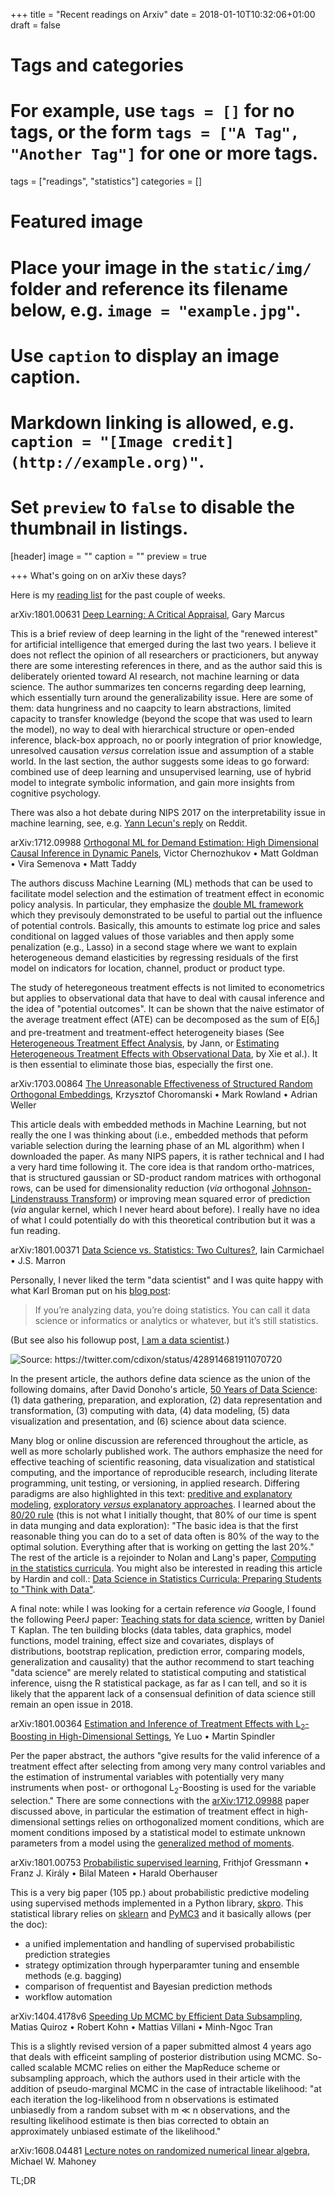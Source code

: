 +++
title = "Recent readings on Arxiv"
date = 2018-01-10T10:32:06+01:00
draft = false

# Tags and categories
# For example, use `tags = []` for no tags, or the form `tags = ["A Tag", "Another Tag"]` for one or more tags.
tags = ["readings", "statistics"]
categories = []

# Featured image
# Place your image in the `static/img/` folder and reference its filename below, e.g. `image = "example.jpg"`.
# Use `caption` to display an image caption.
#   Markdown linking is allowed, e.g. `caption = "[Image credit](http://example.org)"`.
# Set `preview` to `false` to disable the thumbnail in listings.
[header]
image = ""
caption = ""
preview = true

+++
What's going on on arXiv these days?

Here is my [reading list](http://aliquote.org/pub/arxiv.bib) for the past couple of weeks.

<i class="ai ai-arxiv ai-1x"></i> arXiv:1801.00631 [Deep Learning: A Critical Appraisal](https://arxiv.org/abs/1801.00631), Gary Marcus

This is a brief review of deep learning in the light of the "renewed interest" for artificial intelligence that emerged during the last two years. I believe it does not reflect the opinion of all researchers or practicioners, but anyway there are some interesting references in there, and as the author said this is deliberately oriented toward AI research, not machine learning or data science. The author summarizes ten concerns regarding deep learning, which essentially turn around the generalizability issue. Here are some of them: data hungriness and no caapcity to learn abstractions, limited capacity to transfer knowledge (beyond the scope that was used to learn the model), no way to deal with hierarchical structure or open-ended inference, black-box approach, no or poorly integration of prior knowledge, unresolved causation *versus* correlation issue  and assumption of a stable world. In the last section, the author suggests some ideas to go forward: combined use of deep learning and unsupervised learning, use of hybrid model to integrate symbolic information, and gain more insights from cognitive psychology.

There was also a hot debate during NIPS 2017 on the interpretability issue in machine learning, see, e.g. [Yann Lecun's reply](https://www.reddit.com/r/MachineLearning/comments/7i1uer/n_yann_lecun_response_to_ali_rahimis_nips_lecture/) on Reddit.

<i class="ai ai-arxiv ai-1x"></i> arXiv:1712.09988 [Orthogonal ML for Demand Estimation: High Dimensional Causal Inference in Dynamic Panels](https://arxiv.org/abs/1712.09988), Victor Chernozhukov • Matt Goldman • Vira Semenova • Matt Taddy

The authors discuss Machine Learning (ML) methods that can be used to facilitate model selection and the estimation of treatment effect in economic policy analysis. In particular, they emphasize the [double ML framework](https://economics.mit.edu/files/12591) which they previsouly demonstrated to be useful to partial out the influence of potential controls. Basically, this amounts to estimate log price and sales conditional on lagged values of those variables and then apply some penalization (e.g., Lasso) in a second stage where we want to explain heterogeneous demand elasticities by regressing residuals of the first model on indicators for location, channel, product or product type.

The study of heteregoneous treatment effects is not limited to econometrics but applies to observational data that have to deal with causal inference and the idea of "potential outcomes". It can be shown that the naive estimator of the average treatment effect (ATE) can be decomposed as the sum of E[δ<sub>i</sub>] and pre-treatment and treatment-effect heterogeneity biases (See [Heterogeneous Treatment Effect Analysis](https://www.stata.com/meeting/germany10/germany10_jann.pdf), by Jann, or [Estimating Heterogeneous Treatment Effects with Observational Data](https://www.ncbi.nlm.nih.gov/pmc/articles/PMC3591476), by Xie et al.). It is then essential to eliminate those bias, especially the first one.


<i class="ai ai-arxiv ai-1x"></i> arXiv:1703.00864 [The Unreasonable Effectiveness of Structured Random Orthogonal Embeddings](https://arxiv.org/abs/1703.00864), Krzysztof Choromanski • Mark Rowland • Adrian Weller

This article deals with embedded methods in Machine Learning, but not really the one I was thinking about (i.e., embedded methods that peform variable selection during the learning phase of an ML algorithm) when I downloaded the paper. As many NIPS papers, it is rather technical and I had a very hard time following it. The core idea is that random ortho-matrices, that is structured gaussian or SD-product random matrices with orthogonal rows, can be used for dimensionality reduction (*via* orthogonal [Johnson-Lindenstrauss Transform](https://en.wikipedia.org/wiki/Johnson–Lindenstrauss_lemma)) or improving mean squared error of prediction (*via* angular kernel, which I never heard about before). I really have no idea of what I could potentially do with this theoretical contribution but it was a fun reading.

<i class="ai ai-arxiv ai-1x"></i> arXiv:1801.00371 [Data Science vs. Statistics: Two Cultures?](https://arxiv.org/abs/1801.00371), Iain Carmichael • J.S. Marron

Personally, I never liked the term "data scientist" and I was quite happy with what Karl Broman put on his [blog post](https://kbroman.wordpress.com/2013/04/05/data-science-is-statistics/):

> If you’re analyzing data, you’re doing statistics. You can call it data science or informatics or analytics or whatever, but it’s still statistics.

(But see also his followup post, [I am a data scientist](https://kbroman.wordpress.com/2016/04/08/i-am-a-data-scientist/).)

![Source: <https://twitter.com/cdixon/status/428914681911070720>](http://aliquote.org/pub/img/BfOTdpkIUAA0UXA.jpg-large.jpeg)

In the present article, the authors define data science as the union of the following domains, after David Donoho's article, [50 Years of Data Science](http://www.tandfonline.com/doi/abs/10.1080/10618600.2017.1384734): (1) data gathering, preparation, and exploration, (2) data representation and transformation, (3) computing with data, (4) data modeling, (5) data visualization and presentation, and (6) science about data science.

Many blog or online discussion are referenced throughout the article, as well as more scholarly published work. The authors emphasize the need for effective teaching of scientific reasoning, data visualization and statistical computing, and the importance of reproducible research, including literate programming, unit testing, or versioning, in applied research. Differing paradigms are also highlighted in this text: [preditive and explanatory modeling](https://projecteuclid.org/download/pdf_1/euclid.ss/1009213726), [exploratory *versus* explanatory approaches](http://www.aliquote.org/cours/2013_AS/docs/Tukey1980.pdf). I learned about the [80/20 rule](https://simplystatistics.org/2014/03/20/the-8020-rule-of-statistical-methods-development/) (this is not what I initially thought, that 80% of our time is spent in data munging and data exploration): "The basic idea is that the first reasonable thing you can do to a set of data often is 80% of the way to the optimal solution. Everything after that is working on getting the last 20%." The rest of the article is a rejoinder to Nolan and Lang's paper, [Computing in the statistics curricula](https://www.stat.berkeley.edu/~statcur/Preprints/ComputingCurric3.pdf). You might also be interested in reading this article by Hardin and coll.: [Data Science in Statistics Curricula: Preparing Students to "Think with Data"](http://www.stat.purdue.edu/~mdw/papers/paper032.pdf).

A final note: while I was looking for a certain reference *via* Google, I found the following PeerJ paper: [Teaching stats for data science](https://peerj.com/preprints/3205/), written by Daniel T Kaplan. The ten building blocks (data tables, data graphics, model functions, model training, effect size and covariates, displays of distributions, bootstrap replication, prediction error, comparing models, generalization and causality) that the author recommend to start teaching "data science" are merely related to statistical computing and statistical inference, uisng the R statistical package, as far as I can tell, and so it is likely that the apparent lack of a consensual definition of data science still remain an open issue in 2018.

<i class="ai ai-arxiv ai-1x"></i> arXiv:1801.00364 [Estimation and Inference of Treatment Effects with L<sub>2</sub>-Boosting in High-Dimensional Settings](https://arxiv.org/abs/1801.00364), Ye Luo • Martin Spindler

Per the paper abstract, the authors "give results for the valid inference of a treatment effect after selecting from among very many control variables and the estimation of instrumental variables with potentially very many instruments when post- or orthogonal L<sub>2</sub>-Boosting is used for the variable selection." There are some connections with the [arXiv:1712.09988](https://arxiv.org/abs/1712.09988) paper discussed above, in particular the estimation of treatment effect in high-dimensional settings relies on orthogonalized moment conditions, which are moment conditions imposed by a statistical model to estimate unknown parameters from a model using the [generalized method of moments](https://en.wikipedia.org/wiki/Generalized_method_of_moments).



<i class="ai ai-arxiv ai-1x"></i> arXiv:1801.00753 [Probabilistic supervised learning](https://arxiv.org/abs/1801.00753), Frithjof Gressmann • Franz J. Király • Bilal Mateen • Harald Oberhauser

This is a very big paper (105 pp.) about probabilistic predictive modeling using supervised methods implemented in a Python library, [skpro](http://skpro.ml). This statistical library relies on [sklearn](http://scikit-learn.org/stable/) and [PyMC3](http://docs.pymc.io) and it basically allows (per the doc):

- a unified implementation and handling of supervised probabilistic prediction strategies
- strategy optimization through hyperparamter tuning and ensemble methods (e.g. bagging)
- comparison of frequentist and Bayesian prediction methods
- workflow automation


<i class="ai ai-arxiv ai-1x"></i> arXiv:1404.4178v6 [Speeding Up MCMC by Efficient Data Subsampling](https://arxiv.org/abs/1404.4178), Matias Quiroz • Robert Kohn • Mattias Villani • Minh-Ngoc Tran

This is a slightly revised version of a paper submitted almost 4 years ago that deals with efficeint sampling of posterior distribution using MCMC. So-called scalable MCMC relies on either the MapReduce scheme or subsampling approach, which the authors used in their article with the addition of pseudo-marginal MCMC in the case of intractable likelihood: "at each iteration the log-likelihood from n observations is estimated unbiasedly from a random subset with m ≪ n observations, and the resulting likelihood estimate is then bias corrected to obtain an approximately unbiased estimate of the likelihood."


<i class="ai ai-arxiv ai-1x"></i> arXiv:1608.04481 [Lecture notes on randomized numerical linear algebra](https://arxiv.org/abs/1608.04481), Michael W. Mahoney

TL;DR
